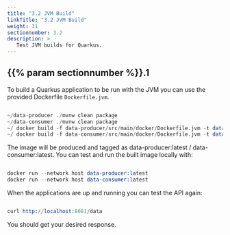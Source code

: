 ```yaml
---
title: "3.2 JVM Build"
linkTitle: "3.2 JVM Build"
weight: 31
sectionnumber: 3.2
description: >
   Test JVM builds for Quarkus.
---
```


## {{% param sectionnumber %}}.1

To build a Quarkus application to be run with the JVM you can use the provided Dockerfile `Dockerfile.jvm`.

```s

~/data-producer ./mvnw clean package
~/data-consumer ./mvnw clean package
~/ docker build -f data-producer/src/main/docker/Dockerfile.jvm -t data-producer:latest data-producer/.
~/ docker build -f data-consumer/src/main/docker/Dockerfile.jvm -t data-consumer:latest data-consumer/.

```

The image will be produced and tagged as data-producer:latest / data-consumer:latest. You can test and run the built image locally with:

```s

docker run --network host data-producer:latest
docker run --network host data-consumer:latest

```

When the applications are up and running you can test the API again:

```s

curl http://localhost:8081/data

```

You should get your desired response.
